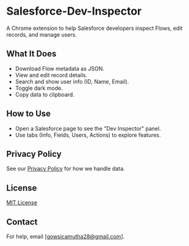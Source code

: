 # Salesforce-Dev-Inspector

A Chrome extension to help Salesforce developers inspect Flows, edit records, and manage users.

## What It Does
- Download Flow metadata as JSON.
- View and edit record details.
- Search and show user info (ID, Name, Email).
- Toggle dark mode.
- Copy data to clipboard.

## How to Use
- Open a Salesforce page to see the "Dev Inspector" panel.
- Use tabs (Info, Fields, Users, Actions) to explore features.

## Privacy Policy
See our [Privacy Policy](https://gowsic-sf.github.io/Salesforce-Dev-Inspector/privacyPolicy.html) for how we handle data.

## License
[MIT License](LICENSE)

## Contact
For help, email [gowsicamutha28@gmail.com].
